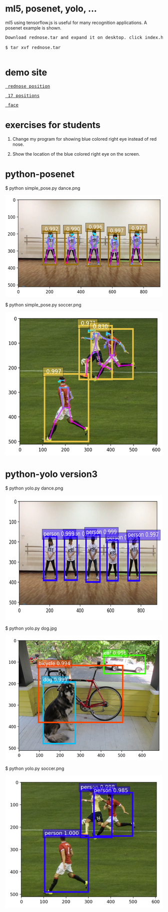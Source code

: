 # ml5, posenet, yolo, ...
ml5 using tensorflow.js is useful for many recognition applications. A posenet example is shown.
<pre>
Download rednose.tar and expand it on desktop. click index.html using firefox, chrome, or opera.

$ tar xvf rednose.tar

</pre>
# demo site

<pre>
<a href='https://gpu1.dob.jp/nosePos/index.html'> rednose position</a>
</pre>

<pre>
<a href='https://storage.googleapis.com/tfjs-models/demos/posenet/camera.html'> 17 positions</a>
</pre>

<pre>
<a href='https://storage.googleapis.com/tfjs-models/demos/facemesh/index.html'> face</a>
</pre>

# exercises for students

1. Change my program for showing blue colored right eye instead of red nose.

2. Show the location of the blue colored right eye on the screen.


# python-posenet

$ python simple_pose.py dance.png 

<img src='result.png' height=325 width=574>

$ python simple_pose.py soccer.png

<img src='soccer_result.png' height=460 width=560>

# python-yolo version3

$ python yolo.py dance.png

<img src='yolo2.png' height=400 width=800>

$ python yolo.py dog.jpg

<img src='yolo1.png' height=400 width=600>

$ python yolo.py soccer.png

<img src='yolo3.png' heigh=400 width=600>

